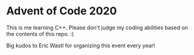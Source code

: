 # Advent of Code 2020

This is me learning C++. Please don't judge my coding abilities based on the contents of this repo. :)

Big kudos to Eric Wastl for organizing this event every year!

